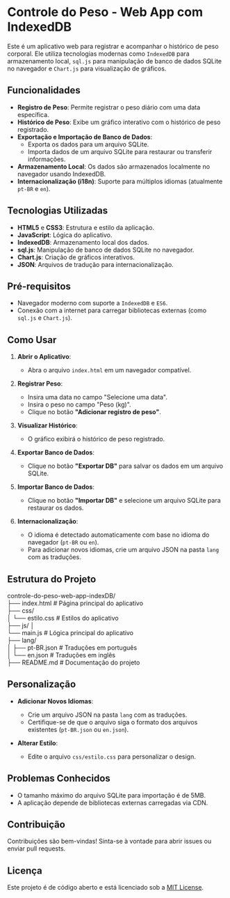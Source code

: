 # Controle do Peso - Web App com IndexedDB

Este é um aplicativo web para registrar e acompanhar o histórico de peso corporal. Ele utiliza tecnologias modernas como `IndexedDB` para armazenamento local, `sql.js` para manipulação de banco de dados SQLite no navegador e `Chart.js` para visualização de gráficos.

## Funcionalidades

- **Registro de Peso**: Permite registrar o peso diário com uma data específica.
- **Histórico de Peso**: Exibe um gráfico interativo com o histórico de peso registrado.
- **Exportação e Importação de Banco de Dados**: 
  - Exporta os dados para um arquivo SQLite.
  - Importa dados de um arquivo SQLite para restaurar ou transferir informações.
- **Armazenamento Local**: Os dados são armazenados localmente no navegador usando IndexedDB.
- **Internacionalização (i18n)**: Suporte para múltiplos idiomas (atualmente `pt-BR` e `en`).

## Tecnologias Utilizadas

- **HTML5** e **CSS3**: Estrutura e estilo da aplicação.
- **JavaScript**: Lógica do aplicativo.
- **IndexedDB**: Armazenamento local dos dados.
- **sql.js**: Manipulação de banco de dados SQLite no navegador.
- **Chart.js**: Criação de gráficos interativos.
- **JSON**: Arquivos de tradução para internacionalização.

## Pré-requisitos

- Navegador moderno com suporte a `IndexedDB` e `ES6`.
- Conexão com a internet para carregar bibliotecas externas (como `sql.js` e `Chart.js`).

## Como Usar

1. **Abrir o Aplicativo**:
   - Abra o arquivo `index.html` em um navegador compatível.

2. **Registrar Peso**:
   - Insira uma data no campo "Selecione uma data".
   - Insira o peso no campo "Peso (kg)".
   - Clique no botão **"Adicionar registro de peso"**.

3. **Visualizar Histórico**:
   - O gráfico exibirá o histórico de peso registrado.

4. **Exportar Banco de Dados**:
   - Clique no botão **"Exportar DB"** para salvar os dados em um arquivo SQLite.

5. **Importar Banco de Dados**:
   - Clique no botão **"Importar DB"** e selecione um arquivo SQLite para restaurar os dados.

6. **Internacionalização**:
   - O idioma é detectado automaticamente com base no idioma do navegador (`pt-BR` ou `en`).
   - Para adicionar novos idiomas, crie um arquivo JSON na pasta `lang` com as traduções.

## Estrutura do Projeto
controle-do-peso-web-app-indexDB/  
├── index.html # Página principal do aplicativo  
├── css/  
│ └── estilo.css # Estilos do aplicativo  
├── js/ │  
└── main.js # Lógica principal do aplicativo  
├── lang/  
│ ├── pt-BR.json # Traduções em português  
│ └── en.json # Traduções em inglês  
├── README.md # Documentação do projeto  

## Personalização

- **Adicionar Novos Idiomas**:
  - Crie um arquivo JSON na pasta `lang` com as traduções.
  - Certifique-se de que o arquivo siga o formato dos arquivos existentes (`pt-BR.json` ou `en.json`).

- **Alterar Estilo**:
  - Edite o arquivo `css/estilo.css` para personalizar o design.

## Problemas Conhecidos

- O tamanho máximo do arquivo SQLite para importação é de 5MB.
- A aplicação depende de bibliotecas externas carregadas via CDN.

## Contribuição

Contribuições são bem-vindas! Sinta-se à vontade para abrir issues ou enviar pull requests.

## Licença
Este projeto é de código aberto e está licenciado sob a [MIT License](https://opensource.org/licenses/MIT).

